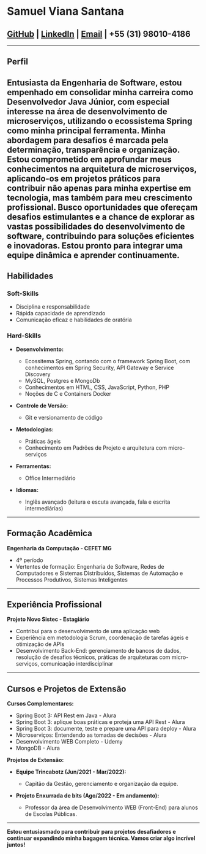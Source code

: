 # Samuel Viana Santana

## [GitHub](https://github.com/Samuckz?tab=repositories) | [LinkedIn](#) | [Email](mailto:contato.santanasamuel@gmail.com) | +55 (31) 98010-4186

---

## **Perfil**

Entusiasta da Engenharia de Software, estou empenhado em consolidar minha carreira como Desenvolvedor Java Júnior, com especial interesse na área de desenvolvimento de microserviços, utilizando o ecossistema Spring como minha principal ferramenta. Minha abordagem para desafios é marcada pela determinação, transparência e organização. Estou comprometido em aprofundar meus conhecimentos na arquitetura de microserviços, aplicando-os em projetos práticos para contribuir não apenas para minha expertise em tecnologia, mas também para meu crescimento profissional. Busco oportunidades que ofereçam desafios estimulantes e a chance de explorar as vastas possibilidades do desenvolvimento de software, contribuindo para soluções eficientes e inovadoras. Estou pronto para integrar uma equipe dinâmica e aprender continuamente. 
---

## **Habilidades**

### **Soft-Skills**
- Disciplina e responsabilidade
- Rápida capacidade de aprendizado
- Comunicação eficaz e habilidades de oratória

### **Hard-Skills**
- **Desenvolvimento:**
  - Ecossitema Spring, contando com o framework Spring Boot, com conhecimentos em Spring Security, API Gateway e Service Discovery
  - MySQL, Postgres e MongoDb
  - Conhecimentos em HTML, CSS, JavaScript, Python, PHP
  -  Noções de C e Containers Docker

- **Controle de Versão:**
  - Git e versionamento de código

- **Metodologias:**
  - Práticas ágeis
  - Conhecimento em Padrões de Projeto e arquitetura com micro-serviços

- **Ferramentas:**
  - Office Intermediário

- **Idiomas:**
  - Inglês avançado (leitura e escuta avançada, fala e escrita intermediárias)

---

## **Formação Acadêmica**

**Engenharia da Computação - CEFET MG**
- 4º período
- Vertentes de formação: Engenharia de Software, Redes de Computadores e Sistemas Distribuídos, Sistemas de Automação e Processos Produtivos, Sistemas Inteligentes

---

## **Experiência Profissional**

**Projeto Novo Sistec - Estagiário**
- Contribui para o desenvolvimento de uma aplicação web
- Experiência em metodologia Scrum, coordenação de tarefas ágeis e otimização de APIs
- Desenvolvimento Back-End: gerenciamento de bancos de dados, resolução de desafios técnicos, práticas de arquiteturas com micro-serviços, comunicação interdisciplinar

---

## **Cursos e Projetos de Extensão**

**Cursos Complementares:**
- Spring Boot 3: API Rest em Java - Alura
- Spring Boot 3: aplique boas práticas e proteja uma API Rest - Alura
- Spring Boot 3: documente, teste e prepare uma API para deploy - Alura
- Microserviços: Entendendo as tomadas de decisões - Alura
- Desenvolvimento WEB Completo - Udemy
- MongoDB - Alura

**Projetos de Extensão:**
- **Equipe Trincabotz (Jun/2021 - Mar/2022):**
  - Capitão da Gestão, gerenciamento e organização da equipe.

- **Projeto Enxurrada de bits (Ago/2022 - Em andamento):**
  - Professor da área de Desenvolvimento WEB (Front-End) para alunos de Escolas Públicas.

---

**Estou entusiasmado para contribuir para projetos desafiadores e continuar expandindo minha bagagem técnica. Vamos criar algo incrível juntos!**
